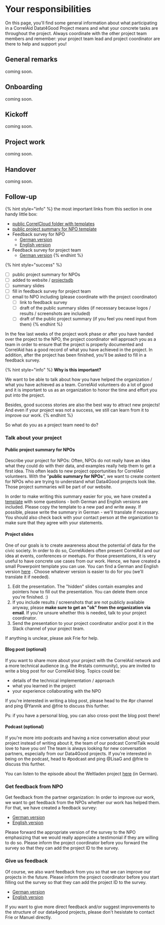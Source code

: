 # Your responsibilities

On this page, you'll find some general information about what participating in a CorrelAid Datat4Good Project means and what your concrete tasks are throughout the project. Always coordinate with the other project team members and remember: your project team lead and project coordinator are there to help and support you!

## General remarks

coming soon.

## Onboarding

coming soon.

## Kickoff

coming soon.

## Project work

coming soon.

## Handover

coming soon.

## Follow-up

{% hint style="info" %}
the most important links from this section in one handy little box:

* [public CorrelCloud folder with templates](https://correlcloud.org/index.php/s/7PSskX9yN7RKmoi?path=%2Ffollow_up)
* [public project summary for NPO template](https://pad.correlaid.org/lTV3NzFNRxGK3wrcSYIk4Q?both#)
* Feedback survey for NPO
  * [German version](https://www.surveymonkey.de/r/correlaid_projekt_feedback_npo)
  * [English version](https://de.surveymonkey.com/r/correlaid_project_feedback_npo)
* Feedback survey for project team
  * [German version](https://www.surveymonkey.de/r/correlaid_projekt_feedback)
{% endhint %}

{% hint style="success" %}
* [ ] public project summary for NPOs
* [ ] added to website / [projectsdb](https://github.com/CorrelAid/projectsdb)
* [ ] summary slides 
* [ ] fill in feedback survey for project team
* [ ] email to NPO including \(please coordinate with the project coordinator\)
  * [ ] link to feedback survey
  * [ ] draft of the public summary slides \(if necessary because logos / results / screenshots are included\)
  * [ ] draft of the public project summary \(if you feel you need input from them\)
{% endhint %}

In the few last weeks of the project work phase or after you have handed over the project to the NPO, the project coordinator will approach you as a team in order to ensure that the project is properly documented and CorrelAid has a good record of what you have achieved in the project. In addition, after the project has been finished, you'll be asked to fill in a feedback survey.

{% hint style="info" %}
**Why is this important?**

We want to be able to talk about how you have helped the organization / what you have achieved as a team. CorrelAid volunteers do a lot of good and it is important to us as an organization to honor the time and effort you put into the project.

Besides, good success stories are also the best way to attract new projects! And even if your project was not a success, we still can learn from it to improve our work.
{% endhint %}

So what do you as a project team need to do?

### Talk about your project

#### Public project summary for NPOs

Describe your project for NPOs: Often, NPOs do not really have an idea what they could do with their data, and examples really help them to get a first idea. This often leads to new project opportunities for CorrelAid volunteers. With the "**public summary for NPOs**", we want to create content for NPOs who are trying to understand what Data4Good projects look like. Those project summaries will be part of our website.

In order to make writing this summary easier for you, we have created a [template](https://pad.correlaid.org/lTV3NzFNRxGK3wrcSYIk4Q?both) with some questions - both German and English versions are included. Please copy the template to a new pad and write away. If possible, please write the summary in German - we'll translate if necessary. You should also check back with your contact person at the organization to make sure that they agree with your statements.

#### Project slides

One of our goals is to create awareness about the potential of data for the civic society. In order to do so, CorrelAiders often present CorrelAid and our idea at events, conferences or meetups. For those presentations, it is very useful to have concrete use cases from our work. Hence, we have created a small Powerpoint template you can use. You can find a German and English version [here](https://correlcloud.org/index.php/s/7PSskX9yN7RKmoi?path=%2Ffollow_up) . Choose whatever version is easier to do for you \(we'll translate it if needed\).

1. Edit the presentation. The "hidden" slides contain examples and pointers how to fill out the presentation. You can delete them once you're finished. :\) 
2. If you include results / screenshots that are not publicly available anyway, please **make sure to get an "ok" from the organization via email**. If you're unsure whether this is needed, talk to your project coordinator. 
3. Send the presentation to your project coordinator and/or post it in the Slack channel of your project team.

If anything is unclear, please ask Frie for help.

#### Blog post \(optional\)

If you want to share more about your project with the CorrelAid network and a more technical audience \(e.g. the \#rstats community\), you are invited to write a blog post for our CorrelAid blog. Topics could be:

* details of the technical implementation / approach
* what you learned in the project 
* your experience collaborating with the NPO

If you're interested in writing a blog post, please head to the \#pr channel and ping @Yannik and @frie to discuss this further.

Ps: if you have a personal blog, you can also cross-post the blog post there!

#### Podcast \(optional\)

If you're more into podcasts and having a nice conversation about your project instead of writing about it, the team of our podcast CorrelTalk would love to have you on! The team is always looking for new conversation partners, especially from our Data4Good projects. If you're interested in being on the podcast, head to \#podcast and ping @LisaG and @frie to discuss this further.

You can listen to the episode about the Weltladen project [here](https://soundcloud.com/correlaid_podcast/about-correlaid-automatisierte-reportgenerierung-fur-die-weltladen) \(in German\).

### Get feedback from NPO

Get feedback from the partner organization: In order to improve our work, we want to get feedback from the NPOs whether our work has helped them. For that, we have created a feedback survey:

* [German version](https://www.surveymonkey.de/r/correlaid_projekt_feedback_npo) 
* [English version](https://de.surveymonkey.com/r/correlaid_project_feedback_npo)

Please forward the appropriate version of the survey to the NPO emphasizing that we would really appreciate a testimonial if they are willing to do so. Please inform the project coordinator before you forward the survey so that they can add the project ID to the survey.

### Give us feedback

Of course, we also want feedback from you so that we can improve our projects in the future. Please inform the project coordinator before you start filling out the survey so that they can add the project ID to the survey.

* [German version ](https://www.surveymonkey.de/r/correlaid_projekt_feedback)
* [English version](https://www.surveymonkey.de/r/correlaid_project_feedback)

If you want to give more direct feedback and/or suggest improvements to the structure of our data4good projects, please don't hesistate to contact Frie or Manuel directly.

